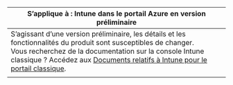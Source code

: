 |S’applique à : Intune dans le portail Azure en version préliminaire |
|--|
|S’agissant d’une version préliminaire, les détails et les fonctionnalités du produit sont susceptibles de changer.<br>Vous recherchez de la documentation sur la console Intune classique ? Accédez aux [Documents relatifs à Intune pour le portail classique](https://docs.microsoft.com/intune/understand-explore/introduction-to-microsoft-intune).|
| |
